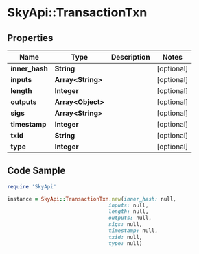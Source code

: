# SkyApi::TransactionTxn

## Properties

Name | Type | Description | Notes
------------ | ------------- | ------------- | -------------
**inner_hash** | **String** |  | [optional] 
**inputs** | **Array&lt;String&gt;** |  | [optional] 
**length** | **Integer** |  | [optional] 
**outputs** | **Array&lt;Object&gt;** |  | [optional] 
**sigs** | **Array&lt;String&gt;** |  | [optional] 
**timestamp** | **Integer** |  | [optional] 
**txid** | **String** |  | [optional] 
**type** | **Integer** |  | [optional] 

## Code Sample

```ruby
require 'SkyApi'

instance = SkyApi::TransactionTxn.new(inner_hash: null,
                                 inputs: null,
                                 length: null,
                                 outputs: null,
                                 sigs: null,
                                 timestamp: null,
                                 txid: null,
                                 type: null)
```


